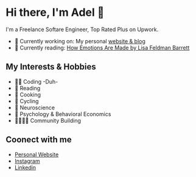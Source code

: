 # Hi there, I'm Adel 👋
I'm a Freelance Softare Engineer, Top Rated Plus on Upwork.

- 🔭 Currently working on:  My personal [website & blog](https://www.adelkafouri.com)
- 📖 Currently reading: [How Emotions Are Made by Lisa Feldman Barrett](https://www.goodreads.com/book/show/23719305-how-emotions-are-made?ac=1&from_search=true&qid=fCJ64x112b&rank=1)

## My Interests & Hobbies <br/>
- 👨‍💻 Coding -Duh- <br/>
- 📖 Reading <br/>
- 🍳 Cooking <br/>
- 🚴 Cycling <br/>
- 🧠 Neuroscience <br/>
- 🤔 Psychology & Behavioral Economics <br/>
- 👩‍👩‍👧‍👦 Community Building <br/>

## Coonect with me

- [Personal Website](https://www.adelkafouri.com/) <br/>
- [Instagram](https://www.instagram.com/adelkafouri) <br/>
- [Linkedin](https://www.linkedin.com/in/adel-kafouri-232746193/) <br/>


